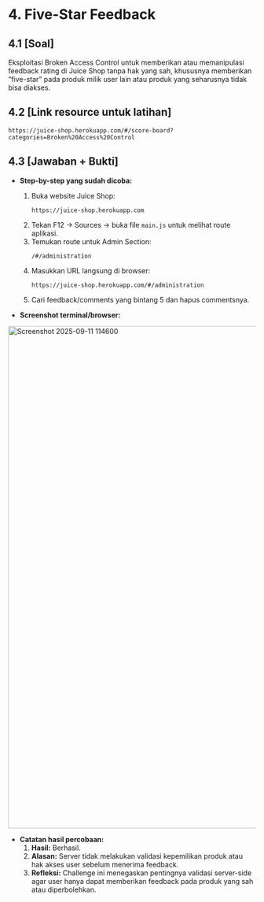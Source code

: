 # **4. Five-Star Feedback**

## **4.1 [Soal]**
Eksploitasi Broken Access Control untuk memberikan atau memanipulasi feedback rating di Juice Shop tanpa hak yang sah, khususnya memberikan “five-star” pada produk milik user lain atau produk yang seharusnya tidak bisa diakses.

## **4.2 [Link resource untuk latihan]**
`https://juice-shop.herokuapp.com/#/score-board?categories=Broken%20Access%20Control`

## **4.3 [Jawaban + Bukti]**
- **Step-by-step yang sudah dicoba:**
    1. Buka website Juice Shop:
        ```
        https://juice-shop.herokuapp.com
        ```
    2. Tekan F12 → Sources → buka file `main.js` untuk melihat route aplikasi.
    3. Temukan route untuk Admin Section:
        ```
        /#/administration
        ```
    4. Masukkan URL langsung di browser:
        ```
        https://juice-shop.herokuapp.com/#/administration
        ```
    5. Cari feedback/comments yang bintang 5 dan hapus commentsnya.

- **Screenshot terminal/browser:**
<img width="1920" height="1020" alt="Screenshot 2025-09-11 114600" src="https://github.com/user-attachments/assets/a053165b-41d1-40a7-a2f3-43afd3cff13e" />


- **Catatan hasil percobaan:**
    1. **Hasil:** Berhasil.
    2. **Alasan:** Server tidak melakukan validasi kepemilikan produk atau hak akses user sebelum menerima feedback.
    3. **Refleksi:** Challenge ini menegaskan pentingnya validasi server-side agar user hanya dapat memberikan feedback pada produk yang sah atau diperbolehkan.
